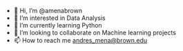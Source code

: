 - 👋 Hi, I’m @amenabrown
- 👀 I’m interested in Data Analysis
- 🌱 I’m currently learning Python
- 💞️ I’m looking to collaborate on Machine learning projects
- 📫 How to reach me andres_mena@brown.edu

<!---
amenabrown/amenabrown is a ✨ special ✨ repository because its `README.md` (this file) appears on your GitHub profile.
You can click the Preview link to take a look at your changes.
--->
